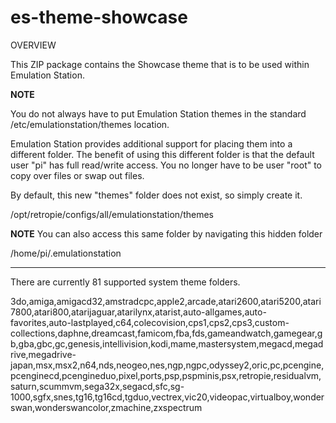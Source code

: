 # es-theme-showcase

OVERVIEW

This ZIP package contains the Showcase theme that is to be used within Emulation Station.

**NOTE**

You do not always have to put Emulation Station themes in the standard /etc/emulationstation/themes location.

Emulation Station provides additional support for placing them into a different folder.  The benefit of using this
different folder is that the default user "pi" has full read/write access.  You no longer have to be user "root" to
copy over files or swap out files.  

By default, this new "themes" folder does not exist, so simply create it.

/opt/retropie/configs/all/emulationstation/themes

**NOTE**
You can also access this same folder by navigating this hidden folder
   
/home/pi/.emulationstation

--------------------------------------------------

There are currently 81 supported system theme folders.

3do,amiga,amigacd32,amstradcpc,apple2,arcade,atari2600,atari5200,atari7800,atari800,atarijaguar,atarilynx,atarist,auto-allgames,auto-favorites,auto-lastplayed,c64,colecovision,cps1,cps2,cps3,custom-collections,daphne,dreamcast,famicom,fba,fds,gameandwatch,gamegear,gb,gba,gbc,gc,genesis,intellivision,kodi,mame,mastersystem,megacd,megadrive,megadrive-japan,msx,msx2,n64,nds,neogeo,nes,ngp,ngpc,odyssey2,oric,pc,pcengine,pcenginecd,pcengineduo,pixel,ports,psp,pspminis,psx,retropie,residualvm,saturn,scummvm,sega32x,segacd,sfc,sg-1000,sgfx,snes,tg16,tg16cd,tgduo,vectrex,vic20,videopac,virtualboy,wonderswan,wonderswancolor,zmachine,zxspectrum
